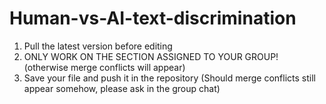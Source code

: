 # Human-vs-AI-text-discrimination

1. Pull the latest version before editing
2. ONLY WORK ON THE SECTION ASSIGNED TO YOUR GROUP! (otherwise merge conflicts will appear)
3. Save your file and push it in the repository (Should merge conflicts still appear somehow, please ask in the group chat)
